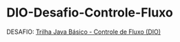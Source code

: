 # DIO-Desafio-Controle-Fluxo
DESAFIO: [Trilha Java Básico - Controle de Fluxo (DIO)](https://github.com/digitalinnovationone/trilha-java-basico/tree/main/desafios/controle-fluxo)
